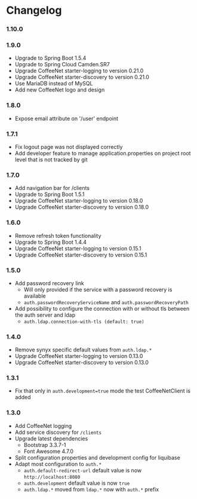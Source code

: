 # Changelog 

### 1.10.0

### 1.9.0
* Upgrade to Spring Boot 1.5.4
* Upgrade to Spring Cloud Camden.SR7
* Upgrade CoffeeNet starter-logging to version 0.21.0
* Upgrade CoffeeNet starter-discovery to version 0.21.0
* Use MariaDB instead of MySQL
* Add new CoffeeNet logo and design

### 1.8.0
* Expose email attribute on '/user' endpoint

### 1.7.1
* Fix logout page was not displayed correctly
* Add developer feature to manage application.properties on project root level that is not tracked by git

### 1.7.0
* Add navigation bar for /clients
* Upgrade to Spring Boot 1.5.1
* Upgrade CoffeeNet starter-logging to version 0.18.0
* Upgrade CoffeeNet starter-discovery to version 0.18.0

### 1.6.0
* Remove refresh token functionality
* Upgrade to Spring Boot 1.4.4
* Upgrade CoffeeNet starter-logging to version 0.15.1
* Upgrade CoffeeNet starter-discovery to version 0.15.1

### 1.5.0
* Add password recovery link
  * Will only provided if the service with a password recovery is available
  * `auth.passwordRecoveryServiceName` and `auth.passwordRecoveryPath`
* Add possibility to configure the connection with or without tls between the auth server and ldap
  * `auth.ldap.connection-with-tls (default: true)`

### 1.4.0
* Remove synyx specific default values from `auth.ldap.*`
* Upgrade CoffeeNet starter-logging to version 0.13.0
* Upgrade CoffeeNet starter-discovery to version 0.13.0

### 1.3.1
* Fix that only in `auth.development=true` mode the test CoffeeNetClient is added

### 1.3.0
* Add CoffeeNet logging
* Add service discovery for `/clients`
* Upgrade latest dependencies
  * Bootstrap 3.3.7-1
  * Font Awesome 4.7.0
* Split configuration properties and development config for liquibase
* Adapt most configuration to `auth.*`
  * `auth.default-redirect-url` default value is now `http://localhost:8080`
  * `auth.development` default value is now `true`
  * `auth.ldap.*` moved from `ldap.*` now with `auth.*` prefix